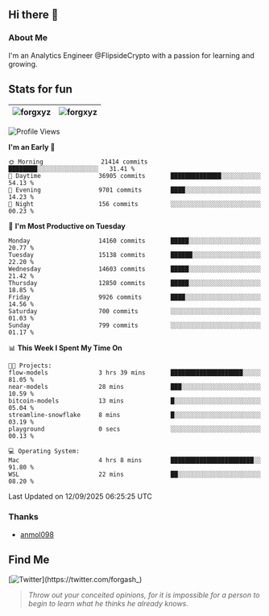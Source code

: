 ## Hi there 👋

### About Me

I'm an Analytics Engineer @FlipsideCrypto with a passion for learning and growing.
  
## Stats for fun

| <img align="center" src="https://github-readme-streak-stats.herokuapp.com/?user=forgxyz&theme=tokyonight" alt="forgxyz" /> | <img align="center" src="https://github-readme-stats.vercel.app/api?username=forgxyz&theme=tokyonight&show_icons=true" alt="forgxyz" /> |
| ------------- |------------- |


<!--START_SECTION:waka-->
![Profile Views](http://img.shields.io/badge/Profile%20Views-0-blue)

**I'm an Early 🐤** 

```text
🌞 Morning                21414 commits       ████████░░░░░░░░░░░░░░░░░   31.41 % 
🌆 Daytime                36905 commits       ██████████████░░░░░░░░░░░   54.13 % 
🌃 Evening                9701 commits        ████░░░░░░░░░░░░░░░░░░░░░   14.23 % 
🌙 Night                  156 commits         ░░░░░░░░░░░░░░░░░░░░░░░░░   00.23 % 
```
📅 **I'm Most Productive on Tuesday** 

```text
Monday                   14160 commits       █████░░░░░░░░░░░░░░░░░░░░   20.77 % 
Tuesday                  15138 commits       ██████░░░░░░░░░░░░░░░░░░░   22.20 % 
Wednesday                14603 commits       █████░░░░░░░░░░░░░░░░░░░░   21.42 % 
Thursday                 12850 commits       █████░░░░░░░░░░░░░░░░░░░░   18.85 % 
Friday                   9926 commits        ████░░░░░░░░░░░░░░░░░░░░░   14.56 % 
Saturday                 700 commits         ░░░░░░░░░░░░░░░░░░░░░░░░░   01.03 % 
Sunday                   799 commits         ░░░░░░░░░░░░░░░░░░░░░░░░░   01.17 % 
```


📊 **This Week I Spent My Time On** 

```text
🐱‍💻 Projects: 
flow-models              3 hrs 39 mins       ████████████████████░░░░░   81.05 % 
near-models              28 mins             ███░░░░░░░░░░░░░░░░░░░░░░   10.59 % 
bitcoin-models           13 mins             █░░░░░░░░░░░░░░░░░░░░░░░░   05.04 % 
streamline-snowflake     8 mins              █░░░░░░░░░░░░░░░░░░░░░░░░   03.19 % 
playground               0 secs              ░░░░░░░░░░░░░░░░░░░░░░░░░   00.13 % 

💻 Operating System: 
Mac                      4 hrs 8 mins        ███████████████████████░░   91.80 % 
WSL                      22 mins             ██░░░░░░░░░░░░░░░░░░░░░░░   08.20 % 
```


 Last Updated on 12/09/2025 06:25:25 UTC
<!--END_SECTION:waka-->

### Thanks
 - [anmol098](https://github.com/anmol098/waka-readme-stats/)
  
## Find Me
[![Twitter](https://img.shields.io/twitter/url/https/twitter.com/forgash_.svg?style=social&label=Follow%20%40forgash_)](https://twitter.com/forgash_)


> *Throw out your conceited opinions, for it is impossible for a person to begin to learn what he thinks he already knows.* 
